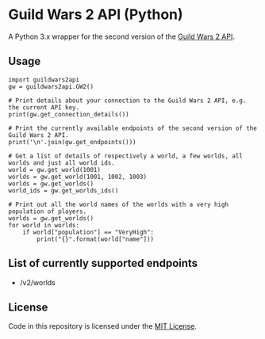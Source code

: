 # Guild Wars 2 API (Python)
A Python 3.x wrapper for the second version of the <a href="https://wiki.guildwars2.com/wiki/API:Main" target="_blank">Guild Wars 2 API</a>.

## Usage

    import guildwars2api
    gw = guildwars2api.GW2()
    
    # Print details about your connection to the Guild Wars 2 API, e.g. the current API key.
    print(gw.get_connection_details())
    
    # Print the currently available endpoints of the second version of the Guild Wars 2 API.
    print('\n'.join(gw.get_endpoints()))
    
    # Get a list of details of respectively a world, a few worlds, all worlds and just all world ids.
    world = gw.get_world(1001)
    worlds = gw.get_world(1001, 1002, 1003)
    worlds = gw.get_worlds()
    world_ids = gw.get_worlds_ids()
    
    # Print out all the world names of the worlds with a very high population of players.
    worlds = gw.get_worlds()
    for world in worlds:
        if world["population"] == "VeryHigh":
            print("{}".format(world["name"]))

## List of currently supported endpoints

- /v2/worlds

## License

Code in this repository is licensed under the [MIT License](LICENSE).